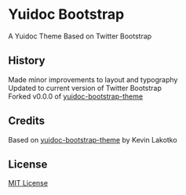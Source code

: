 Yuidoc Bootstrap
================
A Yuidoc Theme Based on Twitter Bootstrap

History
-------
Made minor improvements to layout and typography  
Updated to current version of Twitter Bootstrap  
Forked v0.0.0 of [yuidoc-bootstrap-theme](https://github.com/kevinlacotaco/yuidoc-bootstrap-theme)

Credits
-------
Based on [yuidoc-bootstrap-theme](https://github.com/kevinlacotaco/yuidoc-bootstrap-theme) by Kevin Lakotko

License
-------
[MIT License](http://stacey.mit-license.org/)
